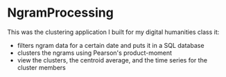 NgramProcessing
===============

This was the clustering application I built for my digital humanities class it:

* filters ngram data for a certain date and puts it in a SQL database
* clusters the ngrams using Pearson's product-moment 
* view the clusters, the centroid average, and the time series for the cluster members
